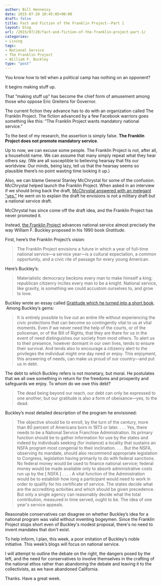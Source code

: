 ```yaml
---
author: Bill Hennessy
date: 2015-07-20 10:45:05+00:00
draft: false
title: Fact and Fiction of the Franklin Project--Part 1
layout: blog
url: /2015/07/20/fact-and-fiction-of-the-franklin-project-part-1/
categories:
- Living
tags:
- National Service
- The Franklin Project
- William F. Buckley
type: "post"
---
```


You know how to tell when a political camp has nothing on an opponent?

It begins making stuff up.

That “making stuff up” has become the chief form of amusement among those who oppose Eric Greitens for Governor.

The current fiction they advance has to do with an organization called The Franklin Project. The fiction advanced by a few Facebook warriors goes something like this: “The Franklin Project wants mandatory national service.”

To the best of my research, the assertion is simply false. **The Franklin Project does not promote mandatory service**.

Up to now, we can excuse some people. The Franklin Project is not, after all, a household name. We can assume that many simply repeat what they hear others say. (We are all susceptible to believing hearsay that fits our worldview. Our minds, being lazy, tell us that the hearsay seems so plausible there’s no point wasting time looking it up.)

Also, we can blame General Stanley McChrystal for some of the confusion. McChrystal helped launch the Franklin Project. When asked in an interview if we should bring back the draft, [McChrystal answered with an inelegant “yes.”](https://www.businessinsider.com/stanley-mcchrystal-national-service-2015-1?op=1) He went on to explain the draft he envisions is not a military draft but a national service draft.

McChrystal has since come off the draft idea, and the Franklin Project has never promoted it.

Instead, [the Franklin Project](https://www.franklinproject.org) advances national service almost precisely the way William F. Buckley proposed in his 1990 book _Gratitude_.

First, here’s the Franklin Project’s vision:



> The Franklin Project envisions a future in which a year of full-time national service—a service year—is a cultural expectation, a common opportunity, and a civic rite of passage for every young American.



Here’s Buckley’s:



> Materialistic democracy beckons every man to make himself a king; republican citizenry incites every man to be a knight. National service, like gravity, is something we could accustom ourselves to, and grow to love.



Buckley wrote an essay called [Gratitude which he turned into a short book](https://amzn.to/1CIvlOB).  Among Buckley’s gems:



> It is entirely possible to live out an entire life without experiencing the civic protections that can become so contingently vital to us at vital moments. Even if we never need the help of the courts, or of the policeman, or of the Bill of Rights, that they are there for us in the event of need distinguishes our society from most others. To alert us to their presence, however dormant in our own lives, tends to ensure their survival. And tends also to encourage a citizenry alert to the privileges the individual might one day need or enjoy. This enjoyment, this answering of needs, can make us proud of our country—and put us in debt.



The debt to which Buckley refers is not monetary, but moral. He postulates that we all owe something in return for the freedoms and prosperity and safeguards we enjoy. To whom do we owe this debt?



> The dead being beyond our reach, our debt can only be expressed to one another; but our gratitude is also a form of obeisance—yes, to the dead.



Buckley’s most detailed description of the program he envisioned:



> The objective should be to enroll, by the turn of the century, more than 80 percent of Americans born in 1973 or later. . . . Yes, there needs to be a National Service Franchise Administration. Its primary function should be to gather information for use by the states and indeed by individuals seeking (for instance) a locality that sustains an NSFA program most congenial to their inclination. . . . But the NSFA, observing its mandate, should also recommend appropriate legislation to Congress, legislation having primarily to do with federal sanctions. No federal money would be used to finance national service; federal money would be made available only to absorb administrative costs run up by the [ NSFA ] . . . . A vital function of the Administration would be to establish how long a participant would need to work in order to qualify for his certificate of service. The states decide what are the accrediting activities and which should be given precedence. But only a single agency can reasonably decide what the total contribution, measured in time served, ought to be. The idea of one year's service appeals.



Reasonable conservatives can disagree on whether Buckley’s idea for a national program was valid without inventing bogeymen. Since the Franklin Project stops short even of Buckley's modest proposal, there's no need to invent mandates that don't exist.

To help inform, I plan, this week, a poor imitation of Buckley’s noble initiative. This week’s blogs will focus on national service.

I will attempt to outline the debate on the right, the dangers posed by the left, and the need for conservatives to involve themselves in the crafting of the national ethos rather than abandoning the debate and leaving it to the collectivists, as we have abandoned California.

Thanks. Have a great week.
